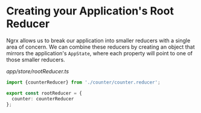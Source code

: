 # Creating your Application's Root Reducer

Ngrx allows us to break our application into smaller reducers with a single 
area of concern. We can combine these reducers by creating an object that 
mirrors the application's `AppState`, where each property will point to one of
those smaller reducers.

_app/store/rootReducer.ts_
```typescript
import {counterReducer} from './counter/counter.reducer';

export const rootReducer = {
  counter: counterReducer
};
```